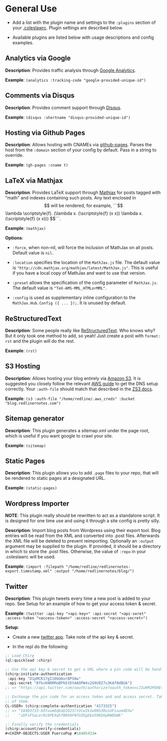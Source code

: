 # General Use

* Add a list with the plugin name and settings to the ```:plugins```
  section of your [.coleslawrc][config_file]. Plugin settings are described below.

* Available plugins are listed below with usage descriptions and config examples.

## Analytics via Google

**Description**: Provides traffic analysis through [Google Analytics](http://www.google.com/analytics/).

**Example**: `(analytics :tracking-code "google-provided-unique-id")`

## Comments via Disqus

**Description**: Provides comment support through [Disqus](http://www.disqus.com/).

**Example**: `(disqus :shortname "disqus-provided-unique-id")`

## Hosting via Github Pages

**Description**: Allows hosting with CNAMEs via [github-pages](http://pages.github.com/). Parses the host from the `:domain` section of your config by default. Pass in a string to override.

**Example**: `(gh-pages :cname t)`

## LaTeX via Mathjax

**Description**: Provides LaTeX support through [Mathjax](http://www.mathjax.org/) for posts tagged with "math" and indexes containing such posts. Any text enclosed in $$ will be rendered, for example, ```$$ \lambda \scriptstyle{f}. (\lambda x. (\scriptstyle{f} (x x)) \lambda x. (\scriptstyle{f} (x x))) $$```.

**Example**: ```(mathjax)```

**Options**:

- `:force`, when non-nil, will force the inclusion of MathJax on all posts.  Default value is `nil`.

- `:location` specifies the location of the `MathJax.js` file.  The default value is `"http://cdn.mathjax.org/mathjax/latest/MathJax.js"`.  This is useful if you have a local copy of MathJax and want to use that version.

- `:preset` allows the specification of the config parameter of `MathJax.js`.  The default value is `"TeX-AMS-MML_HTMLorMML"`.

- `:config` is used as supplementary inline configuration to the `MathJax.Hub.Config ({ ... });`. It is unused by default.

## ReStructuredText

**Description**: Some people really like [ReStructuredText](http://docutils.sourceforge.net/rst.html). Who knows why? But it only took one method to add, so yeah! Just create a post with `format: rst` and the plugin will do the rest.

**Example**: `(rst)`

## S3 Hosting

**Description**: Allows hosting your blog entirely via [Amazon S3](http://aws.amazon.com/s3/). It is suggested you closely follow the relevant [AWS guide](http://docs.aws.amazon.com/AmazonS3/latest/dev/website-hosting-custom-domain-walkthrough.html) to get the DNS setup correctly. Your `:auth-file` should match that described in the [ZS3 docs](http://www.xach.com/lisp/zs3/#file-credentials).

**Example**: `(s3 :auth-file "/home/redline/.aws_creds" :bucket "blog.redlinernotes.com")`

## Sitemap generator

**Description**: This plugin generates a sitemap.xml under the page root, which is useful if you want google to crawl your site.

**Example**: `(sitemap)`

## Static Pages

**Description**: This plugin allows you to add `.page` files to your repo, that will be rendered to static pages at a designated URL.

**Example**: `(static-pages)`

## Wordpress Importer

**NOTE**: This plugin really should be rewritten to act as a standalone script. It is designed for one time use and using it through a site config is pretty silly.

**Description**: Import blog posts from Wordpress using their export tool. Blog entries will be read from the XML and converted into .post files. Afterwards the XML file will be deleted to prevent reimporting. Optionally an `:output` argument may be supplied to the plugin. If provided, it should be a directory in which to store the .post files. Otherwise, the value of `:repo` in your .coleslawrc will be used.

**Example**: `(import :filepath "/home/redline/redlinernotes-export.timestamp.xml" :output "/home/redlinernotes/blog/")`

[config_file]: http://github.com/redline6561/coleslaw/blob/master/examples/single-site.coleslawrc

## Twitter

**Description**: This plugin tweets every time a new post is added to your repo. See Setup for an example of how to get your access token & secret.

**Example**: `(twitter :api-key "<api-key>" :api-secret "<api-seret" :access-token "<access-token>" :access-secret "<access-secret>")`

**Setup**:
- Create a new [twitter app](https://apps.twitter.com/). Take note of the api key & secret.

- In the repl do the following:
```lisp
;; Load Chirp
(ql:quickload :chirp)

;; Use the api key & secret to get a URL where a pin code will be handled to you.
(chirp:initiate-authentication
 :api-key "D1pMCK17gI10bQ6orBPS0w"
 :api-secret "BfkvKNRRMoBPkEtDYAAOPW4s2G9U8Z7u3KAf0dBUA")
;; => "https://api.twitter.com/oauth/authorize?oauth_token=cJIw9MJM5HEtQqZKahkj1cPn3m3kMb0BYEp6qhaRxfk"

;; Exchange the pin code for an access token and and access secret. Take note
;; of them.
CL-USER> (chirp:complete-authentication "4173325")
;; => "18403733-bXtuum6qbab1O23ltUcwIk2w9NS3RusUFiuum4D3w"
;;    "zDFsFSaLerRz9PEXqhfB0h0FNfUIDgbEe59NIHpRWQbWk"

;; Finally verify the credentials 
(chirp:account/verify-credentials)
#<CHIRP-OBJECTS:USER PuercoPop #18405433>
```
